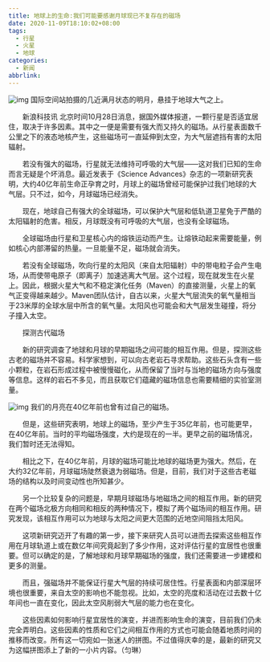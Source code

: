 ```yaml
---
title: 地球上的生命:我们可能要感谢月球现已不复存在的磁场
date: 2020-11-09T18:10:02+08:00
tags:
  - 行星
  - 火星
  - 地球
categories:
  - 新闻
abbrlink:
---
```


![img](https://cdn.jsdelivr.net/gh/yakeing/Documentation@main/Hexo/images/2019-kcaeqzx6519166.jpg)
国际空间站拍摄的几近满月状态的明月，悬挂于地球大气之上。

　　新浪科技讯 北京时间10月28日消息，据国外媒体报道，一颗行星是否适宜居住，取决于许多因素。其中之一便是需要有强大而又持久的磁场。从行星表面数千公里之下的液态地核产生，这些磁场可一直延伸到太空，为大气层遮挡有害的太阳辐射。

　　若没有强大的磁场，行星就无法维持可呼吸的大气层——这对我们已知的生命而言无疑是个坏消息。最近发表于《Science Advances》杂志的一项新研究表明，大约40亿年前生命正孕育之时，月球上的磁场曾经可能保护过我们地球的大气层。只不过，如今，月球磁场已经消失。

　　现在，地球自己有强大的全球磁场，可以保护大气层和低轨道卫星免于严酷的太阳辐射的危害。相反，月球既没有可呼吸的大气层，也没有全球磁场。

　　全球磁场由行星和卫星核心内的熔铁运动而产生。让熔铁动起来需要能量，例如核心内部滞留的热量。一旦能量不足，磁场就会消失。

　　若没有全球磁场，吹向行星的太阳风（来自太阳辐射）中的带电粒子会产生电场，从而使带电原子（即离子）加速逃离大气层。这个过程，现在就发生在火星上。因此，根据火星大气和不稳定演化任务（Maven）的直接测量，火星上的氧气正变得越来越少。Maven团队估计，自古以来，火星大气层流失的氧气量相当于23米厚的全球水层中所含的氧气量。太阳风也可能会和大气层发生碰撞，将分子撞入太空。

　　探测古代磁场

　　新的研究调查了地球和月球的早期磁场之间可能的相互作用。但是，探测这些古老的磁场并不容易。科学家想到，可以向古老岩石寻求帮助。这些石头含有一些小颗粒，在岩石形成过程中被慢慢磁化，从而保留了当时与当地的磁场方向与强度等信息。这样的岩石不多见，而且获取它们蕴藏的磁场信息也需要精细的实验室测量。

![img](https://cdn.jsdelivr.net/gh/yakeing/Documentation@main/Hexo/images/f0b1-kcaeqzx6520684.jpg)
我们的月亮在40亿年前也曾有过自己的磁场。

　　但是，这些研究表明，地球上的磁场，至少产生于35亿年前，也可能更早，在40亿年前。当时的平均磁场强度，大约是现在的一半。更早之前的磁场情况，我们暂时还无法得知。

　　相比之下，在40亿年前，月球的磁场可能比地球的磁场更为强大。然后，在大约32亿年前，月球磁场陡然衰退为弱磁场。但是，目前，我们对于这些古老磁场的结构以及时间变动性也所知甚少。

　　另一个比较复杂的问题是，早期月球磁场与地磁场之间的相互作用。新的研究在两个磁场北极方向相同和相反的两种情况下，模拟了两个磁场间的相互作用。研究发现，该相互作用可以为地球与太阳之间更大范围的近地空间阻挡太阳风。

　　这项新研究迈开了有趣的第一步，接下来研究人员可以进而去探索这些相互作用在月球轨道上或在数亿年间究竟起到了多少作用，这对评估行星的宜居性也很重要。但可以确定的是，了解地球和月球早期磁场的强度，我们还需要进一步建模和更多的测量。

　　而且，强磁场并不能保证行星大气层的持续可居住性。行星表面和内部深层环境也很重要，来自太空的影响也不能忽视。比如，太空的亮度和活动在过去数十亿年间也一直在变化，因此太空风削弱大气层的能力也在变化。

　　这些因素如何影响行星宜居性的演变，并进而影响生命的演变，目前我们仍未完全弄明白。这些因素的性质和它们之间相互作用的方式也可能会随着地质时间的推移而改变。所有这一切宛如一张迷人的拼图。不过值得庆幸的是，最新的研究又为这幅拼图添上了新的一小片内容。（匀琳）